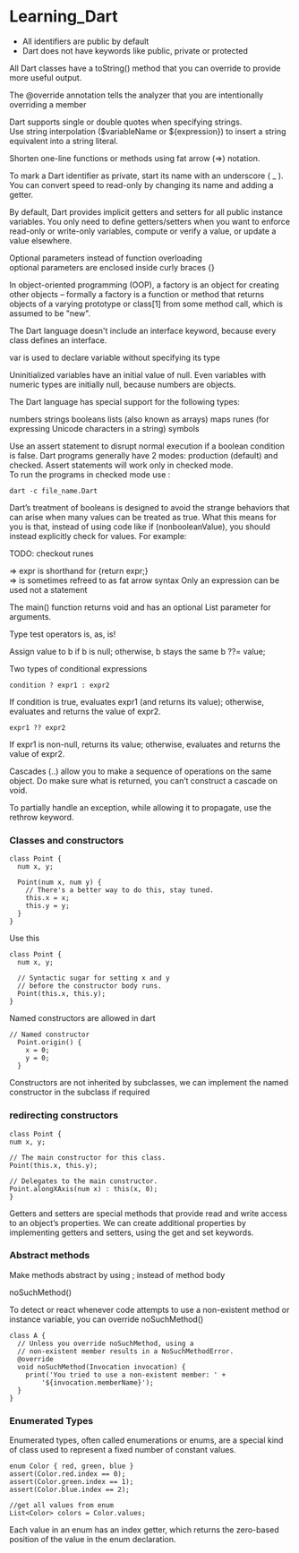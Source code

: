# Learning_Dart

- All identifiers are public by default   
- Dart does not have keywords like public, private or protected    

 All Dart classes have a toString() method that you can override to provide more useful output.    

 The @override annotation tells the analyzer that you are intentionally overriding a member    

 Dart supports single or double quotes when specifying strings.     
 Use string interpolation ($variableName or ${expression}) to insert a string equivalent into a string literal.    

 Shorten one-line functions or methods using fat arrow (=>) notation.     


 To mark a Dart identifier as private, start its name with an underscore ( _ ). You can convert speed to read-only by changing its name and adding a getter.    

 By default, Dart provides implicit getters and setters for all public instance variables. You only need to define getters/setters when you want to enforce read-only or write-only variables, compute or verify a value, or update a value elsewhere.     


Optional parameters instead of function overloading  
optional parameters are enclosed inside curly braces {}    



  In object-oriented programming (OOP), a factory is an object for creating other objects – formally a factory is a function or method that returns objects of a varying prototype or class[1] from some method call, which is assumed to be "new".   


The Dart language doesn't include an interface keyword, because every class defines an interface.    

var is used to declare variable without specifying its type   

Uninitialized variables have an initial value of null. Even variables with numeric types are initially null, because numbers are objects.   


The Dart language has special support for the following types:

numbers
strings
booleans
lists (also known as arrays)
maps
runes (for expressing Unicode characters in a string)
symbols


Use an assert statement to disrupt normal execution if a boolean condition is false.
Dart programs generally have 2 modes: production (default) and checked. Assert statements will work only in checked mode.   
To run the programs in checked mode use :
```
dart -c file_name.Dart
```     





Dart’s treatment of booleans is designed to avoid the strange behaviors that can arise when many values can be treated as true. What this means for you is that, instead of using code like if (nonbooleanValue), you should instead explicitly check for values. For example:

TODO: checkout runes

=> expr is shorthand for {return expr;}   
=> is sometimes refreed to as fat arrow syntax
Only an expression can be used not a statement   

The main() function returns void and has an optional List<String> parameter for arguments.     


Type test operators
is, as, is!

Assign value to b if b is null; otherwise, b stays the same
b ??= value;    

Two types of conditional expressions
```
condition ? expr1 : expr2
```
If condition is true, evaluates expr1 (and returns its value); otherwise, evaluates and returns the value of expr2.
```
expr1 ?? expr2
```
If expr1 is non-null, returns its value; otherwise, evaluates and returns the value of expr2.     




Cascades (..) allow you to make a sequence of operations on the same object. Do make sure what is returned,  you can’t construct a cascade on void.

To partially handle an exception, while allowing it to propagate, use the rethrow keyword.      


### Classes and constructors
```
class Point {
  num x, y;

  Point(num x, num y) {
    // There's a better way to do this, stay tuned.
    this.x = x;
    this.y = y;
  }
}
```

Use this
```
class Point {
  num x, y;

  // Syntactic sugar for setting x and y
  // before the constructor body runs.
  Point(this.x, this.y);
}
```

Named constructors are allowed in dart
```
// Named constructor
  Point.origin() {
    x = 0;
    y = 0;
  }
  ```

  Constructors are not inherited by subclasses, we can implement the named constructor in the subclass if required    

  ### redirecting constructors
  ```
  class Point {
  num x, y;

  // The main constructor for this class.
  Point(this.x, this.y);

  // Delegates to the main constructor.
  Point.alongXAxis(num x) : this(x, 0);
}
```


Getters and setters are special methods that provide read and write access to an object’s properties. We can create additional properties by implementing getters and setters, using the get and set keywords.    


### Abstract methods
Make methods abstract by using ; instead of method body



noSuchMethod()

To detect or react whenever code attempts to use a non-existent method or instance variable, you can override noSuchMethod()
```
class A {
  // Unless you override noSuchMethod, using a
  // non-existent member results in a NoSuchMethodError.
  @override
  void noSuchMethod(Invocation invocation) {
    print('You tried to use a non-existent member: ' +
        '${invocation.memberName}');
  }
}
```


### Enumerated Types
Enumerated types, often called enumerations or enums, are a special kind of class used to represent a fixed number of constant values.

```
enum Color { red, green, blue }
assert(Color.red.index == 0);
assert(Color.green.index == 1);
assert(Color.blue.index == 2);

//get all values from enum
List<Color> colors = Color.values;

```
Each value in an enum has an index getter, which returns the zero-based position of the value in the enum declaration.
